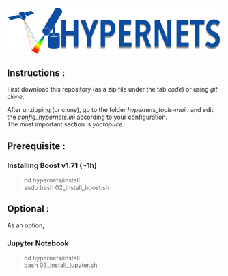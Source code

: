 ![Hypernets Logo](hypernets/resources/logo.png)
  
  
## Instructions :
First download this repository (as a zip file under the tab *code*) or using *git clone*.
  
After unzipping (or clone), go to the folder *hypernets_tools-main* and edit
the *config_hypernets.ini* according to your configuration.  
The most important section is *yoctopuce*. 

## Prerequisite : 
### Installing Boost v1.71 (~1h)
> cd hypernets/install  
> sudo bash 02_install_boost.sh
   
   
## Optional :
As an option, 

### Jupyter Notebook
> cd hypernets/install  
> bash 03_install_jupyter.sh
